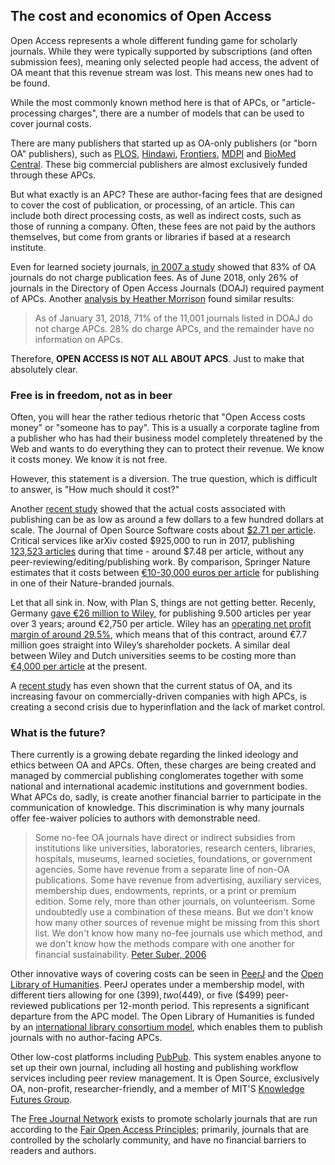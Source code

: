 ## The cost and economics of Open Access <a name="economics"></a>

Open Access represents a whole different funding game for scholarly journals. While they were typically supported by subscriptions (and often submission fees), meaning only selected people had access, the advent of OA meant that this revenue stream was lost. This means new ones had to be found.

While the most commonly known method here is that of APCs, or "article-processing charges", there are a number of models that can be used to cover journal costs.

There are many publishers that started up as OA-only publishers (or "born OA" publishers), such as [PLOS](http://plos.org/), [Hindawi](http://hindawi.com/), [Frontiers](http://frontiersin.org/), [MDPI](http://mdpi.com/) and [BioMed Central](https://www.biomedcentral.com/). These big commercial publishers are almost exclusively funded through these APCs.

But what exactly is an APC? These are author-facing fees that are designed to cover the cost of publication, or processing, of an article. This can include both direct processing costs, as well as indirect costs, such as those of running a company. Often, these fees are not paid by the authors themselves, but come from grants or libraries if based at a research institute.

Even for learned society journals, [in 2007 a study](http://legacy.earlham.edu/~peters/fos/newsletter/11-02-07.htm#list) showed that 83% of OA journals do not charge publication fees. As of June 2018, only 26% of journals in the Directory of Open Access Journals (DOAJ) required payment of APCs. Another [analysis by Heather Morrison](https://sustainingknowledgecommons.org/2018/02/06/doaj-apc-information-as-of-jan-31-2018/) found similar results:

> As of January 31, 2018, 71% of the 11,001 journals listed in DOAJ do not charge APCs. 28% do charge APCs, and the remainder have no information on APCs.

Therefore, **OPEN ACCESS IS NOT ALL ABOUT APCS**. Just to make that absolutely clear.

### Free is in freedom, not as in beer

Often, you will hear the rather tedious rhetoric that "Open Access costs money" or "someone has to pay". This is a usually a corporate tagline from a publisher who has had their business model completely threatened by the Web and wants to do everything they can to protect their revenue. We know it costs money. We know it is not free. 

However, this statement is a diversion. The true question, which is difficult to answer, is "How much should it cost?"

Another [recent study](https://peerj.com/preprints/27809/) showed that the actual costs associated with publishing can be as low as around a few dollars to a few hundred dollars at scale. The Journal of Open Source Software costs about [$2.71 per article](http://blog.joss.theoj.org/2019/06/cost-models-for-running-an-online-open-journal). Critical services like arXiv costed $925,000 to run in 2017, publishing [123,523 articles](https://arxiv.org/help/stats/2017_by_area/index) during that time - around $7.48 per article, without any peer-reviewing/editing/publishing work. By comparison, Springer Nature estimates that it costs between [€10-30,000 euros per article](https://www.nature.com/articles/d41586-019-00596-x) for publishing in one of their Nature-branded journals. 

Let that all sink in. Now, with Plan S, things are not getting better. Recenly, Germany [gave €26 million to Wiley](https://www.sciencemag.org/news/2019/02/deal-reveals-what-scientists-germany-are-paying-open-access), for publishing 9.500 articles per year over 3 years; around €2,750 per article. Wiley has an [operating net profit margin of around 29.5%](https://twitter.com/rt_thibault/status/1033777449551638528?s=20), which means that of this contract, around €7.7 million goes straight into Wiley’s shareholder pockets. A similar deal between Wiley and Dutch universities seems to be costing more than [€4,000 per article](https://twitter.com/Richvn/status/1098921776820744192) at the present.

A [recent study](https://www.liberquarterly.eu/articles/10.18352/lq.10280/) has even shown that the current status of OA, and its increasing favour on commercially-driven companies with high APCs, is creating a second crisis due to hyperinflation and the lack of market control.

### What is the future?

There currently is a growing debate regarding the linked ideology and ethics between OA and APCs. Often, these charges are being created and managed by commercial publishing conglomerates together with some national and international academic institutions and government bodies. What APCs do, sadly, is create another financial barrier to participate in the communication of knowledge. This discrimination is why many journals offer fee-waiver policies to authors with demonstrable need.

>  Some no-fee OA journals have direct or indirect subsidies from institutions like universities, laboratories, research centers, libraries, hospitals, museums, learned societies, foundations, or government agencies.  Some have revenue from a separate line of non-OA publications.  Some have revenue from advertising, auxiliary services, membership dues, endowments, reprints, or a print or premium edition.  Some rely, more than other journals, on volunteerism.  Some undoubtedly use a combination of these means.  But we don't know how many other sources of revenue might be missing from this short list.  We don't know how many no-fee journals use which method, and we don't know how the methods compare with one another for financial sustainability. [Peter Suber, 2006](http://legacy.earlham.edu/~peters/fos/newsletter/11-02-06.htm#nofee)

Other innovative ways of covering costs can be seen in [PeerJ](https://peerj.com/) and the [Open Library of Humanities](https://www.openlibhums.org/). PeerJ operates under a membership model, with different tiers allowing for one ($399), two ($449), or five ($499) peer-reviewed publications per 12-month period. This represents a significant departure from the APC model. The Open Library of Humanities is funded by an [international library consortium model](https://www.openlibhums.org/site/about/), which enables them to publish journals with no author-facing APCs.

Other low-cost platforms including [PubPub](https://www.pubpub.org/). This system enables anyone to set up their own journal, including all hosting and publishing workflow services including peer review management. It is Open Source, exclusively OA, non-profit, researcher-friendly, and a member of MIT'S [Knowledge Futures Group](https://mitpress.mit.edu/kfg).

The [Free Journal Network](https://freejournals.org/) exists to promote scholarly journals that are run according to the [Fair Open Access Principles](http://fairopenaccess.org/); primarily, journals that are controlled by the scholarly community, and have no financial barriers to readers and authors.